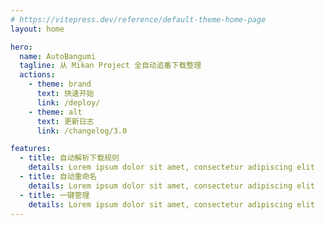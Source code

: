 ```yaml
---
# https://vitepress.dev/reference/default-theme-home-page
layout: home

hero:
  name: AutoBangumi
  tagline: 从 Mikan Project 全自动追番下载整理
  actions:
    - theme: brand
      text: 快速开始
      link: /deploy/
    - theme: alt
      text: 更新日志
      link: /changelog/3.0

features:
  - title: 自动解析下载规则
    details: Lorem ipsum dolor sit amet, consectetur adipiscing elit
  - title: 自动重命名
    details: Lorem ipsum dolor sit amet, consectetur adipiscing elit
  - title: 一键管理
    details: Lorem ipsum dolor sit amet, consectetur adipiscing elit
---
```


